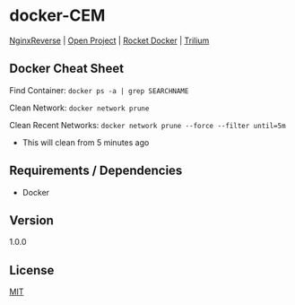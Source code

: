 # docker-CEM


[NginxReverse](nginxreverse/README.md) |  [Open Project](openproject/README.md) |  [Rocket Docker](rocketdocker/README.md) |  [Trilium](trilium/README.md)


## Docker Cheat Sheet

Find Container: `docker ps -a | grep SEARCHNAME`

Clean Network: `docker network prune`

Clean Recent Networks: `docker network prune --force --filter until=5m`
* This will clean from 5 minutes ago



## Requirements / Dependencies

* Docker

## Version

1.0.0

## License

[MIT](https://opensource.org/license/mit/)
